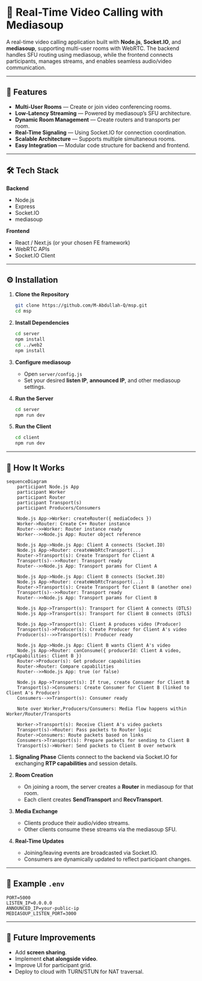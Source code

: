 # 🎥 Real-Time Video Calling with Mediasoup

A real-time video calling application built with **Node.js**, **Socket.IO**, and **mediasoup**, supporting multi-user rooms with WebRTC.
The backend handles SFU routing using mediasoup, while the frontend connects participants, manages streams, and enables seamless audio/video communication.

---

## 🚀 Features

- **Multi-User Rooms** — Create or join video conferencing rooms.
- **Low-Latency Streaming** — Powered by mediasoup’s SFU architecture.
- **Dynamic Room Management** — Create routers and transports per room.
- **Real-Time Signaling** — Using Socket.IO for connection coordination.
- **Scalable Architecture** — Supports multiple simultaneous rooms.
- **Easy Integration** — Modular code structure for backend and frontend.

---

## 🛠 Tech Stack

**Backend**

- Node.js
- Express
- Socket.IO
- mediasoup

**Frontend**

- React / Next.js (or your chosen FE framework)
- WebRTC APIs
- Socket.IO Client

---

## ⚙️ Installation

1. **Clone the Repository**

   ```bash
   git clone https://github.com/M-Abdullah-Q/msp.git
   cd msp
   ```

2. **Install Dependencies**

   ```bash
   cd server
   npm install
   cd ../web2
   npm install
   ```

3. **Configure mediasoup**
   - Open `server/config.js`
   - Set your desired **listen IP**, **announced IP**, and other mediasoup settings.

4. **Run the Server**

   ```bash
   cd server
   npm run dev
   ```

5. **Run the Client**

   ```bash
   cd client
   npm run dev
   ```

---

## 🔌 How It Works

```mermaid
sequenceDiagram
    participant Node.js App
    participant Worker
    participant Router
    participant Transport(s)
    participant Producers/Consumers

    Node.js App->Worker: createRouter({ mediaCodecs })
    Worker->Router: Create C++ Router instance
    Router-->>Worker: Router instance ready
    Worker-->>Node.js App: Router object reference

    Node.js App->Node.js App: Client A connects (Socket.IO)
    Node.js App->Router: createWebRtcTransport(...)
    Router->Transport(s): Create Transport for Client A
    Transport(s)-->>Router: Transport ready
    Router-->>Node.js App: Transport params for Client A

    Node.js App->Node.js App: Client B connects (Socket.IO)
    Node.js App->Router: createWebRtcTransport(...)
    Router->Transport(s): Create Transport for Client B (another one)
    Transport(s)-->>Router: Transport ready
    Router-->>Node.js App: Transport params for Client B

    Node.js App->Transport(s): Transport for Client A connects (DTLS)
    Node.js App->Transport(s): Transport for Client B connects (DTLS)

    Node.js App->Transport(s): Client A produces video (Producer)
    Transport(s)->Producer(s): Create Producer for Client A's video
    Producer(s)-->>Transport(s): Producer ready

    Node.js App->Node.js App: Client B wants Client A's video
    Node.js App->Router: canConsume({ producerId: Client A video, rtpCapabilities: Client B })
    Router->Producer(s): Get producer capabilities
    Router->Router: Compare capabilities
    Router-->>Node.js App: true (or false)

    Node.js App->Transport(s): If true, create Consumer for Client B
    Transport(s)->Consumers: Create Consumer for Client B (linked to Client A's Producer)
    Consumers-->>Transport(s): Consumer ready

    Note over Worker,Producers/Consumers: Media flow happens within Worker/Router/Transports

    Worker->Transport(s): Receive Client A's video packets
    Transport(s)->Router: Pass packets to Router logic
    Router->Consumers: Route packets based on links
    Consumers->Transport(s): Prepare packets for sending to Client B
    Transport(s)->Worker: Send packets to Client B over network
```

1. **Signaling Phase**
   Clients connect to the backend via Socket.IO for exchanging **RTP capabilities** and session details.

2. **Room Creation**
   - On joining a room, the server creates a **Router** in mediasoup for that room.
   - Each client creates **SendTransport** and **RecvTransport**.

3. **Media Exchange**
   - Clients produce their audio/video streams.
   - Other clients consume these streams via the mediasoup SFU.

4. **Real-Time Updates**
   - Joining/leaving events are broadcasted via Socket.IO.
   - Consumers are dynamically updated to reflect participant changes.

---

## 📜 Example `.env`

```env
PORT=5000
LISTEN_IP=0.0.0.0
ANNOUNCED_IP=your-public-ip
MEDIASOUP_LISTEN_PORT=3000
```

---

## 🧩 Future Improvements

- Add **screen sharing**.
- Implement **chat alongside video**.
- Improve UI for participant grid.
- Deploy to cloud with TURN/STUN for NAT traversal.
